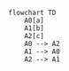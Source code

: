```mermaid
flowchart TD
    A0[a]
    A1[b]
    A2[c]
    A0 --> A2
    A1 --> A0
    A2 --> A1
```
